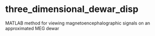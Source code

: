 # three_dimensional_dewar_disp
MATLAB method for viewing magnetoencephalographic signals on an approximated MEG dewar
